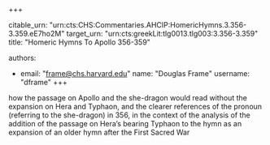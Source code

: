 +++


citable_urn: "urn:cts:CHS:Commentaries.AHCIP:HomericHymns.3.356-3.359.eE7ho2M"
target_urn: "urn:cts:greekLit:tlg0013.tlg003:3.356-3.359"
title: "Homeric Hymns To Apollo 356-359"

authors:
- email: "frame@chs.harvard.edu"
  name: "Douglas Frame"
  username: "dframe"
+++

<p>how the passage on Apollo and the she-dragon would read without the expansion on Hera and Typhaon, and the clearer references of the pronoun (referring to the she-dragon) in 356, in the context of the analysis of the addition of the passage on Hera’s bearing Typhaon to the hymn as an expansion of an older hymn after the First Sacred War</p>